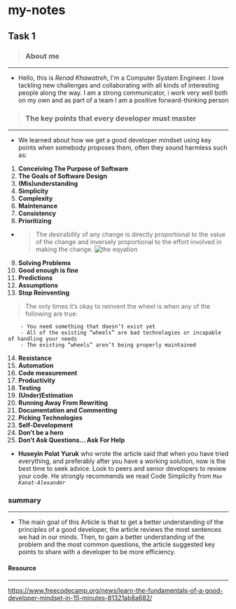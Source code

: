 # my-notes

## Task 1  

> ### About me

---

* Hello, this is *Renad Khawatreh*, I'm a Computer System Engineer. I love tackling new challenges and collaborating with all kinds of interesting people along the way. I am a strong communicator, i work very well both on my own and as part of a team I am a positive forward-thinking person

> ### The key points that every developer must master

---

* We learned about how we get a good developer mindset using key points when somebody proposes them, often they sound harmless such as:

1. **Conceiving The Purpose of Software**  
2. **The Goals of Software Design**  
3. **(Mis)understanding**  
4. **Simplicity**  
5. **Complexity**  
6. **Maintenance**  
7. **Consistency**  
8. **Prioritizing**  

* > The desirability of any change is directly proportional to the value of the change and inversely proportional to the effort involved in making the change. ![the eqyation](https://i.ibb.co/jhL9HS0/Screenshot-from-2022-01-21-16-35-17.png)

9. **Solving Problems**  
10. **Good enough is fine**  
11. **Predictions**  
12. **Assumptions**  
13. **Stop Reinventing**  

> The only times it’s okay to reinvent the wheel is when any of the following are true:  

        - You need something that doesn’t exist yet
        - All of the existing “wheels” are bad technologies or incapable of handling your needs
        - The existing “wheels” aren’t being properly maintained

14. **Resistance**  
15. **Automation**  
16. **Code measurement**  
17. **Productivity**  
18. **Testing**  
19. **(Under)Estimation**  
20. **Running Away From Rewriting**  
21. **Documentation and Commenting**  
22. **Picking Technologies**  
23. **Self-Development**  
24. **Don’t be a hero**  
25. **Don’t Ask Questions… Ask For Help**  

* **Huseyin Polat Yuruk** who wrote the article said that when you have tried everything, and preferably after you have a working solution, now is the best time to seek advice. Look to peers and senior developers to review your code. He strongly recommends we read Code Simplicity from *` Max Kanat-Alexander `*  

### summary  

---

* The main goal of this Article is that to get a better understanding of the principles of a good developer,  the article reviews the most sentences we had in our minds. Then, to gain a better understanding of the problem and the most common questions, the article suggested key points to share with a developer to be more efficiency.

#### Resource  

---

<https://www.freecodecamp.org/news/learn-the-fundamentals-of-a-good-developer-mindset-in-15-minutes-81321ab8a682/>